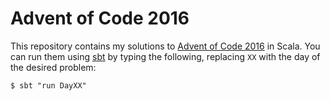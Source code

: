 # Advent of Code 2016

This repository contains my solutions to [Advent of Code
2016][advent-of-code-2016] in Scala. You can run them using [sbt][sbt] by typing
the following, replacing `XX` with the day of the desired problem:

```
$ sbt "run DayXX"
```

[advent-of-code-2016]: https://adventofcode.com/2016
[sbt]: https://www.scala-sbt.org/
